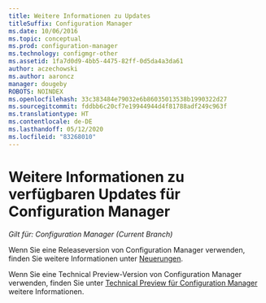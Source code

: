 ```yaml
---
title: Weitere Informationen zu Updates
titleSuffix: Configuration Manager
ms.date: 10/06/2016
ms.topic: conceptual
ms.prod: configuration-manager
ms.technology: configmgr-other
ms.assetid: 1fa7d0d9-4bb5-4475-82ff-0d5da4a3da61
author: aczechowski
ms.author: aaroncz
manager: dougeby
ROBOTS: NOINDEX
ms.openlocfilehash: 33c383484e79032e6b86035013538b1990322d27
ms.sourcegitcommit: fddbb6c20cf7e19944944d4f81788adf249c963f
ms.translationtype: HT
ms.contentlocale: de-DE
ms.lasthandoff: 05/12/2020
ms.locfileid: "83268010"
---
```

# <a name="learn-more-about-available-updates-for-configuration-manager"></a>Weitere Informationen zu verfügbaren Updates für Configuration Manager

*Gilt für: Configuration Manager (Current Branch)*

Wenn Sie eine Releaseversion von Configuration Manager verwenden, finden Sie weitere Informationen unter [Neuerungen](../plan-design/changes/what-has-changed-from-configuration-manager-2012.md).

Wenn Sie eine Technical Preview-Version von Configuration Manager verwenden, finden Sie unter [Technical Preview für Configuration Manager](../get-started/technical-preview.md) weitere Informationen.
